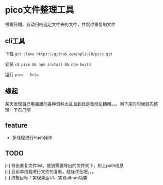# pico文件整理工具

根据日期，自动归档选定文件夹的文件，并跳过重复的文件

## cli工具

下载
`git clone https://github.com/spliu78/pico.git`

安装
`cd pico && npm install && npm build`

运行
`pico --help`

## 缘起

某天发现自己电脑里的各种资料太乱且到处是备份乱糟糟。。。闲下来的时候就先整理一下自己吧

## feature

- 多线程进行Hash操作

## TODO
[-] 导出重复文件list，放到需要导出的文件夹下，附上path信息  
[-] 目前单线程进行文件的复制，随缘优化吧。。。  
[-] 终极目标：实现桌面UI，实现album功能
